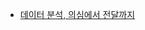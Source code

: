 * <a href = "https://jehyunlee.github.io/2021/10/14/Python-DS-86-datadoubt/"> 데이터 분석, 의심에서 전달까지 </a>
